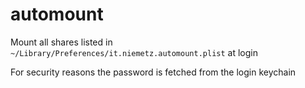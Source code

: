 # automount

Mount all shares listed in `~/Library/Preferences/it.niemetz.automount.plist` at login

For security reasons the password is fetched from the login keychain
